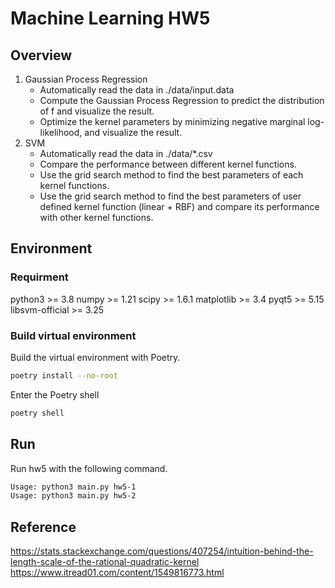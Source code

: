 # Machine Learning HW5

## Overview
1. Gaussian Process Regression
    - Automatically read the data in ./data/input.data
    - Compute the Gaussian Process Regression to predict the distribution of f and visualize the result.
    - Optimize the kernel parameters by minimizing negative marginal log-likelihood, and visualize the result.
2. SVM
    - Automatically read the data in ./data/*.csv
    - Compare the performance between different kernel functions.
    - Use the grid search method to find the best parameters of each kernel functions.
    - Use the grid search method to find the best parameters of user defined kernel function (linear + RBF) and compare its performance with other kernel functions.

## Environment

### Requirment
python3 >= 3.8
numpy >= 1.21
scipy >= 1.6.1
matplotlib >= 3.4
pyqt5 >= 5.15
libsvm-official >= 3.25

### Build virtual environment
Build the virtual environment with Poetry.

``` bash
poetry install --no-root
```

Enter the Poetry shell

``` bash
poetry shell
```

## Run

Run hw5 with the following command.

``` bash
Usage: python3 main.py hw5-1
Usage: python3 main.py hw5-2
```

## Reference
https://stats.stackexchange.com/questions/407254/intuition-behind-the-length-scale-of-the-rational-quadratic-kernel
https://www.itread01.com/content/1549816773.html
